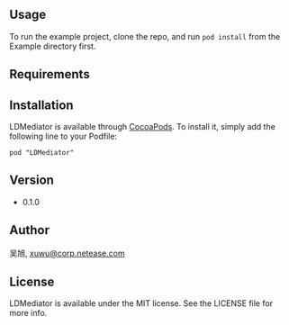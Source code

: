 ## Usage

To run the example project, clone the repo, and run `pod install` from the Example directory first.

## Requirements

## Installation

LDMediator is available through [CocoaPods](http://cocoapods.org). To install
it, simply add the following line to your Podfile:

    pod "LDMediator"

## Version

* 0.1.0
    

## Author

吴旭, xuwu@corp.netease.com

## License

LDMediator is available under the MIT license. See the LICENSE file for more info.


